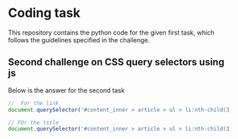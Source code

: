 # Coding task

This repository contains the python code for the given first task, which follows the guidelines specified in the challenge.

## Second challenge on CSS query selectors using js
Below is the answer for the second task
```javascript
//  For the link
document.querySelector('#content_inner > article > ul > li:nth-child(3) > article > h3 > a').href;

// FOr the title
document.querySelector('#content_inner > article > ul > li:nth-child(3) > article > h3 > a').title;

```